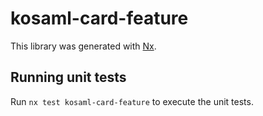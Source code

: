 # kosaml-card-feature

This library was generated with [Nx](https://nx.dev).

## Running unit tests

Run `nx test kosaml-card-feature` to execute the unit tests.
